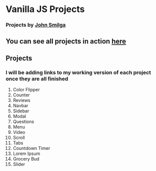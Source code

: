 # Vanilla JS Projects

### Projects by [John Smilga](https://www.johnsmilga.com/) 

## You can see all projects in action [here](https://www.vanillajavascriptprojects.com/)

## Projects

### I will be adding links to my working version of each project once they are all finished

1. Color Flipper
2. Counter
3. Reviews
4. Navbar
5. Sidebar
6. Modal
7. Questions
8. Menu
9. Video
10. Scroll
11. Tabs
12. Countdown Timer
13. Lorem Ipsum
14. Grocery Bud
15. Slider

